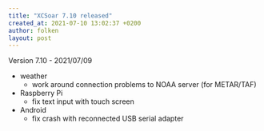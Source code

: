 ```yaml
---
title: "XCSoar 7.10 released"
created_at: 2021-07-10 13:02:37 +0200
author: folken
layout: post
---
```


Version 7.10 - 2021/07/09
* weather
  - work around connection problems to NOAA server (for METAR/TAF)
* Raspberry Pi
  - fix text input with touch screen
* Android
  - fix crash with reconnected USB serial adapter
